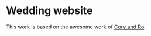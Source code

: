 # Wedding website

This work is based on the awesome work of [Cory and Ro](https://github.com/czue/django-wedding-website).
